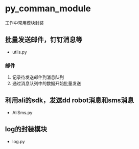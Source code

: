 # py_comman_module
工作中常用模块封装

## 批量发送邮件，钉钉消息等
- utils.py
### 邮件
1. 记录待发送邮件到消息队列
2. 通过消息队列中的数据开始批量发送

## 利用ali的sdk，发送dd robot消息和sms消息
- AliSms.py

## log的封装模块
- log.py
